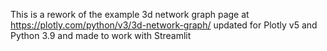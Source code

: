 
This is a rework of the example 3d network graph page at 
https://plotly.com/python/v3/3d-network-graph/
updated for Plotly v5 and Python 3.9 and made to work with Streamlit
